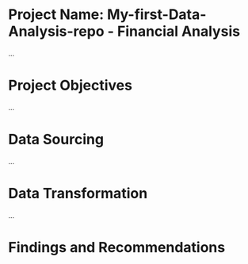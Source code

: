 # Project Name: My-first-Data-Analysis-repo - Financial Analysis

...
# Project Objectives



...
# Data Sourcing



...
# Data Transformation



...
# Findings and Recommendations
